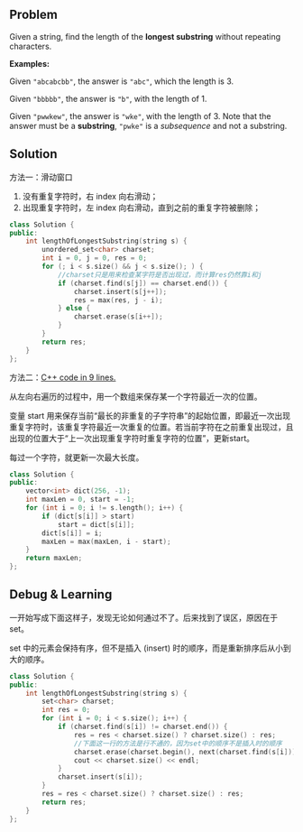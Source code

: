 ## Problem

Given a string, find the length of the **longest substring** without repeating characters.

**Examples:**

Given `"abcabcbb"`, the answer is `"abc"`, which the length is 3.

Given `"bbbbb"`, the answer is `"b"`, with the length of 1.

Given `"pwwkew"`, the answer is `"wke"`, with the length of 3. Note that the answer must be a **substring**, `"pwke"` is a *subsequence* and not a substring.



## Solution

方法一：滑动窗口

1. 没有重复字符时，右 index 向右滑动；
2. 出现重复字符时，左 index 向右滑动，直到之前的重复字符被删除；

```cpp
class Solution {
public:
    int lengthOfLongestSubstring(string s) {
        unordered_set<char> charset;
        int i = 0, j = 0, res = 0;
        for (; i < s.size() && j < s.size(); ) {
            //charset只是用来检查某字符是否出现过，而计算res仍然靠i和j
            if (charset.find(s[j]) == charset.end()) {
                charset.insert(s[j++]);
                res = max(res, j - i);
            } else {
                charset.erase(s[i++]);
            }
        }
        return res;
    }
};
```

方法二：[C++ code in 9 lines.](https://leetcode.com/problems/longest-substring-without-repeating-characters/discuss/1737/C++-code-in-9-lines.)

从左向右遍历的过程中，用一个数组来保存某一个字符最近一次的位置。

变量 start 用来保存当前“最长的非重复的子字符串”的起始位置，即最近一次出现重复字符时，该重复字符最近一次重复的位置。若当前字符在之前重复出现过，且出现的位置大于“上一次出现重复字符时重复字符的位置”，更新start。

每过一个字符，就更新一次最大长度。

```cpp
class Solution {
public:
    vector<int> dict(256, -1);
    int maxLen = 0, start = -1;
    for (int i = 0; i != s.length(); i++) {
        if (dict[s[i]] > start)
            start = dict[s[i]];
        dict[s[i]] = i;
        maxLen = max(maxLen, i - start);
    }
    return maxLen;
};
```



## Debug & Learning

一开始写成下面这样子，发现无论如何通过不了。后来找到了误区，原因在于 set。

set 中的元素会保持有序，但不是插入 (insert) 时的顺序，而是重新排序后从小到大的顺序。

```cpp
class Solution {
public:
    int lengthOfLongestSubstring(string s) {
        set<char> charset;
        int res = 0;
        for (int i = 0; i < s.size(); i++) {
            if (charset.find(s[i]) != charset.end()) {
                res = res < charset.size() ? charset.size() : res;
                //下面这一行的方法是行不通的，因为set中的顺序不是插入时的顺序
                charset.erase(charset.begin(), next(charset.find(s[i])));
                cout << charset.size() << endl;
            }
            charset.insert(s[i]);
        }
        res = res < charset.size() ? charset.size() : res;
        return res;
    }
};
```

